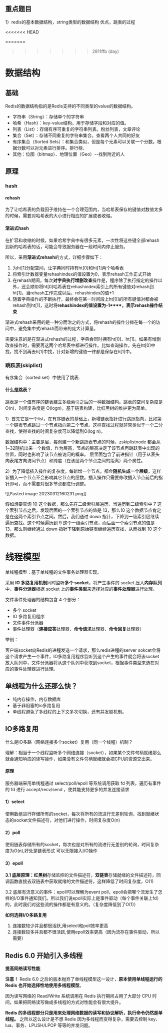 
## 重点题目
1）redis的基本数据结构，string类型的数据结构 优点，跳表的过程

<<<<<<< HEAD

=======
>>>>>>> 2811ffb (day)
# 数据结构

## 基础
Redis的数据结构指的是Redis支持的不同类型的value的数据结构。

-   字符串（String）：存储单个的字符串
-   哈希（Hash）：key-value结构，用于存储字段和对应的值。
-   列表（List）：存储有序可重复的字符串列表。粉丝列表，文章评论
-   集合（Set）：存储不同重复的字符串集合。查看两个人共同的好友
-   有序集合（Sorted Sets）：和集合类似，但是每个元素可以关联一个分数。根据分数可以对元素进行排序。排行榜、
-   其他：位图（bitmap）、地理位置（Geo）--找到附近的人

## 原理

### hash

#### rehash

为了让哈希表的负载因子维持在一个合理范围内，当哈希表保存的键值对数值太多的时候，需要对哈希表的大小进行相应的扩展或者收缩。

#### 渐进式hash

在扩容和收缩的时候，如果哈希字典中有很多元素，一次性将这些键全部rehash到新的哈希表的话，可能会导致服务器在一段时间内停止服务。

所以，采用**渐进式rehash**的方式，详细步骤如下：
1.  为ht[1]分配空间，让字典同时持有ht[0]和ht[1]两个哈希表
2.  将索引计数器变量rehashindex的值设置为0，表示rehash工作正式开始
3.  在rehash期间，每次**对字典执行增删改查**操作是，程序除了执行指定的操作以外，还会顺带将ht[0]哈希表在rehashindex索引上的所有键值对rehash到ht[1]，当rehash工作完成以后，rehashindex的值+1
4.  随着字典操作的不断执行，最终会在某一时间段上ht[0]的所有键值对都会被rehash到ht[1]，这时将**rehashindex****的值设置为****-1****，表示rehash操作结束**

渐进式rehash采用的是一种分而治之的方式，将rehash的操作分摊在每一个的访问中，避免集中式rehash而带来的庞大计算量。

需要注意的是在渐进式rehash的过程，字典会同时拥有ht[0]、ht[1]。如果有增删改查操作时，需要再这两个哈希表中都进行操作。比如查询操作，先在ht[0]中找，找不到再去h[1]中找，针对新增的键值一律都是保存在h[1]中。




### 跳跃表(skiplist)

有序集合（sorted set）中使用了跳表.

#### 什么是跳表？

跳表是一个值有序的链表建立多级索引之后的一种数据结构。跳表的空间复杂度是 O(n)，时间复杂度是 O(logn)，基于链表构建，比红黑树的维护更为简单。


1）首先它是一个list，在有序链表的基础上，新增链表指针进行跳跃指向，比如第一个链表节点跳过一个节点指向第二个节点。这样查找过程就非常类似于一个二分查找，使得查找的时间复杂度可以降低到O(log n)。

数据结构中：主要是层，每创建一个新跳跃表节点的时候，zskiplistnode 都会从1~32随机出来一个数值，作为层高，节点的层高决定了该节点再跳跃表中出现的位置，同时也影响了该节点被访问的概率。
层里面包含了前进指针（用于从表头向表尾方向访问节点）和跨度（在该层两个节点之间的距离）两个属性。

2）为了降低插入操作的复杂度，每新增一个节点，都会**随机生成一个层级**，这样新插入一个节点不会影响其它节点的层数。插入操作只需要修改插入节点前后的指针即可，而不需要对很多节点都进行调整。

![[Pasted image 20230312160231.png]]

假如想要查询 10 这个数据，那么先在二级索引层遍历，当遍历到二级索引中 7 这个索引节点之后，发现后面的一个索引节点的值是 13，那么10 这个数据节点肯定是在这两个索引节点之间。然后，我们通过 down 指针，下降到一级索引层继续遍历查找。这个时候遍历到 9 这个一级索引节点，而后面一个索引节点的值是 13，那么则继续通过 down 指针下降到原始链表继续遍历查找，从而找到 10 这个数据。

# 线程模型

单线程模型：基于单线程的文件事务处理器实现。

采用 **IO 多路复用机制**同时监听**多个 socket**，将产生事件的 socket 压入**内存队列**中，**事件分派器**根据 socket 上的**事件类型**来选择对应的**事件处理器**进行处理。

文件事件处理器的结构包含 4 个部分：

-   多个 socket
-   IO 多路复用程序
-   文件事件分派器
-   事件处理器（**连接应答**处理器、**命令请求**处理器、**命令回复**处理器）

举例：

客户端socket向Redis的进程发送一个请求，那么redis进程的server sokcet会将这个请求产生一个事件，IO多路复用程序监听到这个产生的事件就会将该socket放入队列中，文件分派器将从这个队列中获取到socket，根据事件类型来选在对应的事件处理器进行处理。


## 单线程为什么还那么快？

- 纯内存操作，内存数据库
- 基于非阻塞的io多路复用
- 单线程避免了多线程的上下文多次切换，还有并发锁机制。

## IO多路复用

什么是IO多路（网络连接多个socket）复用（同一个线程）机制？

理解：相当于一个线程监听多个网络连接（socket），如果某个文件句柄就绪那么就会通知响应的读写操作，如果没有文件句柄就绪就会把CPU的资源交出来。

#### 原理

服务器端采用单线程通过 select/poll/epoll 等系统调用获取 fd 列表，遍历有事件的 fd 进行 accept/recv/send ，使其能支持更多的并发连接请求

#### 1）select

使用数组进行存储所有的socket，每次将所有的流进行无差别轮询，找到就绪状态的socket文件描述符，对他们进行操作，时间复杂度O(n)

#### 2）poll

使用链表存储所有的socket，每次也是对所有的流进行无差别的轮询，时间复杂度为O(n),好处是链表形式 可以无限接入I/O操作

#### 3）epoll

**3.1 底层原理：红黑树**存储监控的文件描述符，**双链表**存储就绪的文件描述符，回调函数直接去双链表中获取就绪的文件描述符，这样降低了时间复杂度，O(1)



3.2 底层有流意义的事件：epoll可以理解为event poll，epoll会把哪个流发生了怎样的I/O事件通知我们。所以我们说epoll实际上是事件驱动（每个事件关联上fd）的，此时我们对这些流的操作都是有意义的。（复杂度降低到了O(1)）

**如何选择I/O多路复用**

1.  连接数较少并且都很活跃,用select和poll效率更高
2.  连接数较多并且都不很活跃,使用epoll效率更高（因为流存在事件驱动，所以需要）

## Redis 6.0 开始引入多线程

**提高网络读写性能**

**注意！** Redis 6.0 之后的版本抛弃了单线程模型这一设计，**原本使用单线程运行的 Redis 也开始选择性地使用多线程模型**。

因为读写网络的 Read/Write 系统调用在 Redis 执行期间占用了大部分 CPU 时间，如果把网络读写做成多线程的方式对性能会有很大提升。

**Redis 的多线程部分只是用来处理网络数据的读写和协议解析，执行命令仍然是单线程。** 之所以这么设计是不想 Redis 因为多线程而变得复杂，需要去控制 key、lua、事务、LPUSH/LPOP 等等的并发问题。
